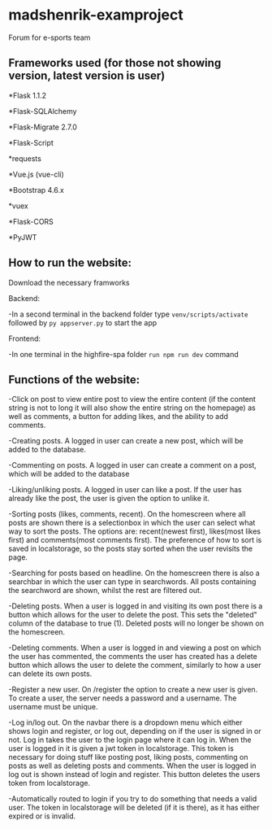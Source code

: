 # madshenrik-examproject
Forum for e-sports team

## Frameworks used (for those not showing version, latest version is user)
*Flask 1.1.2

*Flask-SQLAlchemy 

*Flask-Migrate 2.7.0

*Flask-Script 

*requests

*Vue.js (vue-cli)

*Bootstrap 4.6.x

*vuex

*Flask-CORS

*PyJWT

## How to run the website:
Download the necessary framworks
  
Backend:

  -In a second terminal in the backend folder type ```venv/scripts/activate``` followed by ```py appserver.py```  to start the app
  
Frontend: 

  -In one terminal in the highfire-spa folder ```run npm run dev``` command
  

## Functions of the website:
-Click on post to view entire post to view the entire content (if the content string is not to long it will also show the entire string on the homepage) as well as comments, a button for adding likes, and the ability to add comments.

-Creating posts. A logged in user can create a new post, which will be added to the database. 

-Commenting on posts. A logged in user can create a comment on a post, which will be added to the database

-Liking/unliking posts. A logged in user can like a post. If the user has already like the post, the user is given the option to unlike it.

-Sorting posts (likes, comments, recent). On the homescreen where all posts are  shown there is a selectionbox in which the user can select what way to sort the posts. The options are: recent(newest first), likes(most likes first) and comments(most comments first). The preference of how to sort is saved in localstorage, so the posts stay sorted when the user revisits the page.

-Searching for posts based on headline. On the homescreen there is also a searchbar in which the user can type in searchwords. All posts containing the searchword are shown, whilst the rest are filtered out.

-Deleting posts. When a user is logged in and visiting its own post there is a button which allows for the user to delete the post. This sets the "deleted" column of the database to true (1). Deleted posts will no longer be shown on the homescreen.

-Deleting comments. When a user is logged in and viewing a post on which the user has commented, the comments the user has created has a delete button which allows the user to delete the comment, similarly to how a user can delete its own posts.

-Register a new user. On /register the option to create a new user is given. To create a user, the server needs a password and a username. The username must be unique.

-Log in/log out. On the navbar there is a dropdown menu which either shows login and register, or log out, depending on if the user is signed in or not. Log in takes the user to the login page where it can log in. When the user is logged in it is given a jwt token in localstorage. This token is necessary for doing stuff like posting post, liking posts, commenting on posts as well as deleting posts and comments. When the user is logged in log out is shown instead of login and register. This button deletes the users token from localstorage.

-Automatically routed to login if you try to do something that needs a valid user. The token in localstorage will be deleted (if it is there), as it has either expired or is invalid. 
